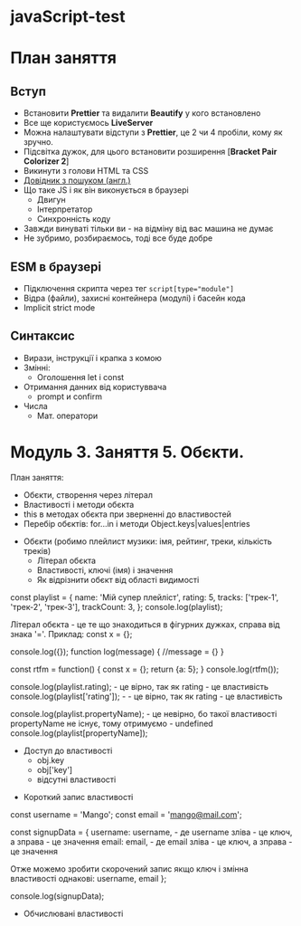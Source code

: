 # javaScript-test

# План заняття

## Вступ

- Встановити **Prettier** та видалити **Beautify** у кого встановлено
- Все ще користуємось **LiveServer**
- Можна налаштувати відступи з **Prettier**, це 2 чи 4 пробіли, кому як зручно.
- Підсвітка дужок, для цього встановити розширення [**Bracket Pair Colorizer 2**]
- Викинути з голови HTML та CSS
- [Довідник з пошуком (англ.)](https://devdocs.io/)
- Що таке JS і як він виконується в браузері
  - Двигун
  - Інтерпретатор
  - Синхронність коду
- Завжди винуваті тільки ви - на відміну від вас машина не думає
- Не зубримо, розбираємось, тоді все буде добре

## ESM в браузері

- Підключення скрипта через тег `script[type="module"]`
- Відра (файли), захисні контейнера (модулі) і басейн кода
- Implicit strict mode

## Синтаксис

- Вирази, інструкції і крапка з комою
- Змінні:
  - Оголошення let і const
- Отримання данних від користуввача
  - prompt и confirm
- Числа
  - Мат. оператори


# Модуль 3. Заняття 5. Обєкти.

План заняття:
- Обєкти, створення через літерал
- Властивості і методи обєкта
- this в методах обєкта при зверненні до властивостей
- Перебір обєктів: for...in і методи Object.keys|values|entries

>>>>>>>>>>>>>>>>>>>>>>>>>>>>>>>>>>>>>>>>>>>>>>>>>>>>>>>>>>>>>>>>>>>>
* Обєкти (робимо плейлист музики: імя, рейтинг, треки, кількість треків)
  - Літерал обєкта
  - Властивості, ключі (імя) і значення
  - Як відрізнити обєкт від області видимості

const playlist = {
  name: 'Мій супер плейліст',
  rating: 5,
  tracks: ['трек-1', 'трек-2', 'трек-3'],
  trackCount: 3,
};
console.log(playlist);

Літерал обєкта - це те що знаходиться в фігурних дужках, справа від знака '='.
Приклад:
const x = {};

console.log({});
function log(message) {
  //message = {}
}

const rtfm = function() {
  const x = {};
  return {a: 5};
}
console.log(rtfm());

console.log(playlist.rating); - це вірно, так як rating - це властивість
console.log(playlist['rating']); - - це вірно, так як rating - це властивість

console.log(playlist.propertyName); - це невірно, бо такої властивості propertyName не існує, тому отримуємо - undefined
console.log(playlist[propertyName]);
>>>>>>>>>>>>>>>>>>>>>>>>>>>>>>>>>>>>>>>>>>>>>>>>>>>>>>>>>>>>>>>>>>>

* Доступ до властивості
  - obj.key
  - obj['key']
  - відсутні властивості

>>>>>>>>>>>>>>>>>>>>>>>>>>>>>>>>>>>>>>>>>>>>>>>>>>>>>>>>>>>>>>>>>>>
* Короткий запис властивості

const username = 'Mango';
const email = 'mango@mail.com';

const signupData = {
  username: username, - де username зліва - це ключ, а зправа - це значення
  email: email, - де email зліва - це ключ, а зправа - це значення

Отже можемо зробити скорочений запис якщо ключ і змінна властивості однакові:
  username,
  email
};

console.log(signupData);
>>>>>>>>>>>>>>>>>>>>>>>>>>>>>>>>>>>>>>>>>>>>>>>>>>>>>>>>>>>>>>>>>>>>
* Обчислювані властивості

